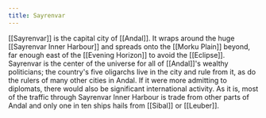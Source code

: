 ```yaml
---
title: Sayrenvar
---
```


[[Sayrenvar]] is the capital city of [[Andal]]. It wraps around the huge [[Sayrenvar Inner Harbour]] and spreads onto the [[Morku Plain]] beyond, far enough east of the [[Evening Horizon]] to avoid the [[Eclipse]]. Sayrenvar is the center of the universe for all of [[Andal]]'s wealthy politicians; the country's five oligarchs live in the city and rule from it, as do the rulers of many other cities in Andal. If it were more admitting to diplomats, there would also be significant international activity. As it is, most of the traffic through Sayrenvar Inner Harbour is trade from other parts of Andal and only one in ten ships hails from [[Sibal]] or [[Leuber]].
